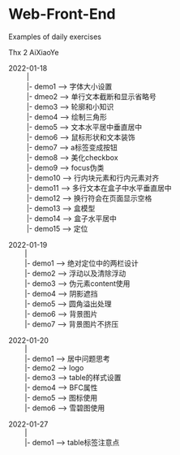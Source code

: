 # Web-Front-End
Examples of daily exercises

Thx 2 AiXiaoYe

2022-01-18<br/>
&emsp; &emsp; |<br/>
&emsp; &emsp; |- demo1  --> 字体大小设置<br/>
&emsp; &emsp; |- dmeo2  --> 单行文本截断和显示省略号<br/>
&emsp; &emsp; |- demo3  --> 轮廓和小知识<br/>
&emsp; &emsp; |- demo4  --> 绘制三角形<br/>
&emsp; &emsp; |- demo5  --> 文本水平居中垂直居中<br/>
&emsp; &emsp; |- demo6  --> 鼠标形状和文本装饰<br/>
&emsp; &emsp; |- demo7  --> a标签变成按钮<br/>
&emsp; &emsp; |- demo8  --> 美化checkbox<br/>
&emsp; &emsp; |- demo9  --> focus伪类<br/>
&emsp; &emsp; |- demo10 --> 行内块元素和行内元素对齐<br/>
&emsp; &emsp; |- demo11 --> 多行文本在盒子中水平垂直居中<br/>
&emsp; &emsp; |- demo12 --> 换行符会在页面显示空格<br/>
&emsp; &emsp; |- demo13 --> 盒模型<br/>
&emsp; &emsp; |- demo14 --> 盒子水平居中<br/>
&emsp; &emsp; |- demo15 --> 定位<br/>

2022-01-19<br/>
&emsp; &emsp;|<br/>
&emsp; &emsp;|- demo1  --> 绝对定位中的两栏设计<br/>
&emsp; &emsp;|- demo2  --> 浮动以及清除浮动<br/>
&emsp; &emsp;|- demo3  --> 伪元素content使用<br/>
&emsp; &emsp;|- demo4  --> 阴影遮挡<br/>
&emsp; &emsp;|- demo5  --> 圆角溢出处理<br/>
&emsp; &emsp;|- demo6  --> 背景图片<br/>
&emsp; &emsp;|- demo7  --> 背景图片不挤压<br/>

2022-01-20<br/>
&emsp; &emsp;|<br/>
&emsp; &emsp;|- demo1  --> 居中问题思考<br/>
&emsp; &emsp;|- demo2  --> logo<br/>
&emsp; &emsp;|- demo3  --> table的样式设置<br/>
&emsp; &emsp;|- demo4  --> BFC属性<br/>
&emsp; &emsp;|- demo5  --> 图标使用<br/>
&emsp; &emsp;|- demo6  --> 雪碧图使用<br/>

2022-01-27<br/>
&emsp; &emsp;|<br/>
&emsp; &emsp;|- demo1  --> table标签注意点<br/>
